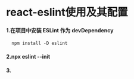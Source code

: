 # react-eslint使用及其配置

#### 1.在项目中安装 ESLint 作为 devDependency
      npm install -D eslint
#### 2.npx eslint --init

#### 3.
